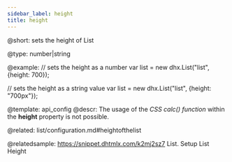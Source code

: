 ```yaml
---
sidebar_label: height
title: height
---          
```


@short: 
sets the height of List




@type: number|string

@example: 
// sets the height as a number
var list = new dhx.List("list", {height: 700});

// sets the height as a string value
var list = new dhx.List("list", {height: "700px"});


@template:	api_config
@descr: 
The usage of the *CSS calc() function* within the **height** property is not possible.


@related: list/configuration.md#heightofthelist

@relatedsample: https://snippet.dhtmlx.com/k2mj2sz7	List. Setup List Height